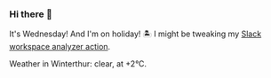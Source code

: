 ### Hi there :wave:

It's Wednesday! And I'm on holiday! :desert_island: I might be tweaking my [Slack workspace analyzer action](https://github.com/bewuethr/slack-analyzer).

Weather in Winterthur: clear, at +2°C.
